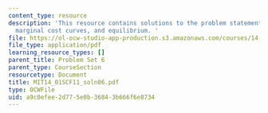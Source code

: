 ```yaml
---
content_type: resource
description: 'This resource contains solutions to the problem statements related to
  marginal cost curves, and equilibrium. '
file: https://ol-ocw-studio-app-production.s3.amazonaws.com/courses/14-01sc-principles-of-microeconomics-fall-2011/a9c0efee2d775e0b36843b666f6e8734_MIT14_01SCF11_soln06.pdf
file_type: application/pdf
learning_resource_types: []
parent_title: Problem Set 6
parent_type: CourseSection
resourcetype: Document
title: MIT14_01SCF11_soln06.pdf
type: OCWFile
uid: a9c0efee-2d77-5e0b-3684-3b666f6e8734
---
```

